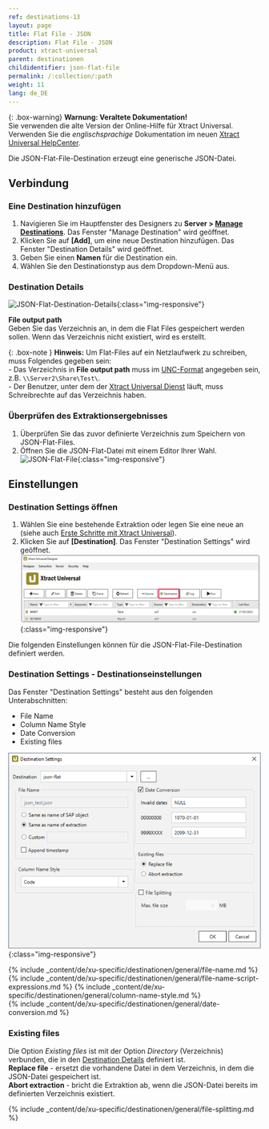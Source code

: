 ```yaml
---
ref: destinations-13
layout: page
title: Flat File - JSON
description: Flat File - JSON
product: xtract-universal
parent: destinationen
childidentifier: json-flat-file
permalink: /:collection/:path
weight: 11
lang: de_DE
---
```


{: .box-warning}
**Warnung: Veraltete Dokumentation!** <br>
Sie verwenden die alte Version der Online-Hilfe für Xtract Universal.<br>
Verwenden Sie die *englischsprachige* Dokumentation im neuen [Xtract Universal HelpCenter](https://helpcenter.theobald-software.com/xtract-universal/documentation/introduction/).


Die JSON-Flat-File-Destination erzeugt eine generische JSON-Datei.

## Verbindung

### Eine Destination hinzufügen

1. Navigieren Sie im Hauptfenster des Designers zu **Server > [Manage Destinations](./ziele-verwalten)**. Das Fenster "Manage Destination" wird geöffnet.
2. Klicken Sie auf **[Add]**, um eine neue Destination hinzufügen. Das Fenster "Destination Details" wird geöffnet.
3. Geben Sie einen **Namen** für die Destination ein.
4. Wählen Sie den Destinationstyp aus dem Dropdown-Menü aus.

### Destination Details

![JSON-Flat-Destination-Details](/img/content/xu/json/json-flat-Destination-Details.png){:class="img-responsive"}

**File output path**<br>
Geben Sie das Verzeichnis an, in dem die Flat Files gespeichert werden sollen.
Wenn das Verzeichnis nicht existiert, wird es erstellt.

{: .box-note }
**Hinweis:** Um Flat-Files auf ein Netzlaufwerk zu schreiben, muss Folgendes gegeben sein: <br>
\- Das Verzeichnis in **File output path** muss im [UNC-Format](https://docs.microsoft.com/de-de/dotnet/standard/io/file-path-formats#unc-paths) angegeben sein, z.B. `\\Server2\Share\Test\`.<br>
\- Der Benutzer, unter dem der [Xtract Universal Dienst](../fortgeschrittene-techniken/service-account) läuft, muss Schreibrechte auf das Verzeichnis haben. 

### Überprüfen des Extraktionsergebnisses
1. Überprüfen Sie das zuvor definierte Verzeichnis zum Speichern von JSON-Flat-Files.
2. Öffnen Sie die JSON-Flat-Datei mit einem Editor Ihrer Wahl.
![JSON-Flat-File](/img/content/xu/json/json_flat-file.png){:class="img-responsive"}

## Einstellungen

### Destination Settings öffnen

1. Wählen Sie eine bestehende Extraktion oder legen Sie eine neue an  (siehe auch [Erste Schritte mit Xtract Universal](../erste-schritte/eine-neue-extraktion-anlegen)).
2. Klicken Sie auf **[Destination]**. Das Fenster "Destination Settings" wird geöffnet.
![Destination-settings](/img/content/xu/xu_designer_destination.png){:class="img-responsive"}

Die folgenden Einstellungen können für die JSON-Flat-File-Destination definiert werden. 
  
### Destination Settings - Destinationseinstellungen
Das Fenster "Destination Settings" besteht aus den folgenden Unterabschnitten:
- File Name
- Column Name Style
- Date Conversion
- Existing files

![XU_flatfile_JSON_Destination](/img/content/xu/json/XU_flatfile_JSON_Destination.png){:class="img-responsive"}

{% include _content/de/xu-specific/destinationen/general/file-name.md %}
{% include _content/de/xu-specific/destinationen/general/file-name-script-expressions.md %}
{% include _content/de/xu-specific/destinationen/general/column-name-style.md %}        
{% include _content/de/xu-specific/destinationen/general/date-conversion.md %}

### Existing files
Die Option *Existing files* ist mit der Option *Directory* (Verzeichnis) verbunden, die in den [Destination Details](#destination-details---destinationendetails) definiert ist.<br>
**Replace file** - ersetzt die vorhandene Datei in dem Verzeichnis, in dem die JSON-Datei gespeichert ist.<br>
**Abort extraction** - bricht die Extraktion ab, wenn die JSON-Datei bereits im definierten Verzeichnis existiert.

{% include _content/de/xu-specific/destinationen/general/file-splitting.md %}
